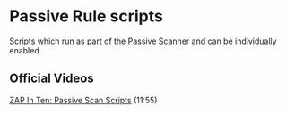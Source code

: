 Passive Rule scripts
====================

Scripts which run as part of the Passive Scanner and can be individually enabled. 

## Official Videos

[ZAP In Ten: Passive Scan Scripts](https://play.sonatype.com/watch/HfENJ3GJB3zbD6sMscDrjD) (11:55)
